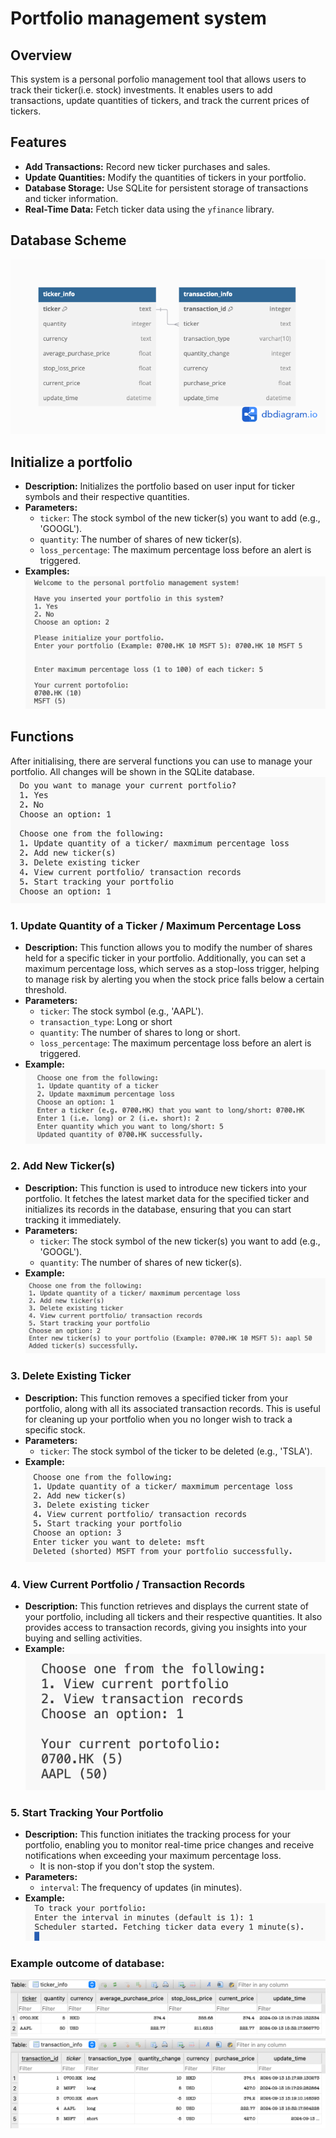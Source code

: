 # Portfolio management system

## Overview
This system is a personal porfolio management tool that allows users to track their ticker(i.e. stock) investments. It enables users to add transactions, update quantities of tickers, and track the current prices of tickers. 

## Features
- **Add Transactions:** Record new ticker purchases and sales.
- **Update Quantities:** Modify the quantities of tickers in your portfolio.
- **Database Storage:** Use SQLite for persistent storage of transactions and ticker information.
- **Real-Time Data:** Fetch ticker data using the `yfinance` library.

## Database Scheme
![Schema](/images/schema.png)

## Initialize a portfolio
- **Description:** Initializes the portfolio based on user input for ticker symbols and their respective quantities.
- **Parameters:**
  - `ticker`: The stock symbol of the new ticker(s) you want to add (e.g., 'GOOGL').
  - `quantity`: The number of shares of new ticker(s).
  - `loss_percentage`: The maximum percentage loss before an alert is triggered.
- **Examples:**
![Initialize](/images/initial.png)

## Functions
After initialising, there are serveral functions you can use to manage your portfolio. All changes will be shown in the SQLite database.
![Functions](/images/functions.png)

### 1. Update Quantity of a Ticker / Maximum Percentage Loss
- **Description:** This function allows you to modify the number of shares held for a specific ticker in your portfolio. Additionally, you can set a maximum percentage loss, which serves as a stop-loss trigger, helping to manage risk by alerting you when the stock price falls below a certain threshold.
- **Parameters:**
  - `ticker`: The stock symbol (e.g., 'AAPL').
  - `transaction_type`: Long or short
  - `quantity`: The number of shares to long or short.
  - `loss_percentage`: The maximum percentage loss before an alert is triggered.
- **Example:**
![Update](/images/update.png)

### 2. Add New Ticker(s)
- **Description:** This function is used to introduce new tickers into your portfolio. It fetches the latest market data for the specified ticker and initializes its records in the database, ensuring that you can start tracking it immediately.
- **Parameters:**
  - `ticker`: The stock symbol of the new ticker(s) you want to add (e.g., 'GOOGL').
  - `quantity`: The number of shares of new ticker(s).
- **Example:**
![Add](/images/add.png)

### 3. Delete Existing Ticker
- **Description:** This function removes a specified ticker from your portfolio, along with all its associated transaction records. This is useful for cleaning up your portfolio when you no longer wish to track a specific stock.
- **Parameters:**
  - `ticker`: The stock symbol of the ticker to be deleted (e.g., 'TSLA').
- **Example:**
![Delete](/images/delete.png)

### 4. View Current Portfolio / Transaction Records
- **Description:** This function retrieves and displays the current state of your portfolio, including all tickers and their respective quantities. It also provides access to transaction records, giving you insights into your buying and selling activities.
- **Example:**
![view](/images/view.png)

### 5. Start Tracking Your Portfolio
- **Description:** This function initiates the tracking process for your portfolio, enabling you to monitor real-time price changes and receive notifications when exceeding your maximum percentage loss. 
  - It is non-stop if you don't stop the system.
- **Parameters:**
  - `interval`: The frequency of updates (in minutes).
- **Example:**
![Track](/images/track.png)

### Example outcome of database:
![Ticker](/images/ticker.png)
![Transaction](/images/transaction.png)